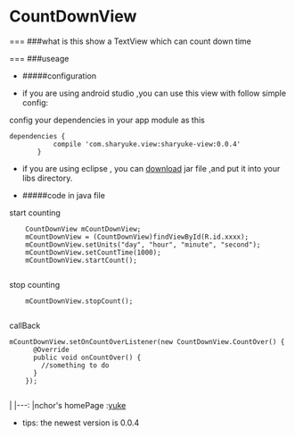 CountDownView
===
===
###what is this
show a TextView which can count down time

===
###useage

* #####configuration

- if you are using android studio ,you can use this view with follow simple config:

config your dependencies in your app module as this

    dependencies {
               compile 'com.sharyuke.view:sharyuke-view:0.0.4'
           }


- if you are using eclipse , you can [download](http://search.maven.org/remotecontent?filepath=com/sharyuke/view/sharyuke-view/0.0.4/sharyuke-view-0.0.4.jar) jar file ,and put it into your libs directory.



* #####code in java file

start counting

`````
    CountDownView mCountDownView;
    mCountDownView = (CountDownView)findViewById(R.id.xxxx);
    mCountDownView.setUnits("day", "hour", "minute", "second");
    mCountDownView.setCountTime(1000);
    mCountDownView.startCount();
       
``````

  stop counting
      
  
``````
    mCountDownView.stopCount();
 
``````
 callBack
 
`````
mCountDownView.setOnCountOverListener(new CountDownView.CountOver() {
      @Override
      public void onCountOver() {
		//something to do
      }
    });
    
`````
 
 
|
|---:
|nchor's homePage :[yuke](http://sharyuke.com)


* tips: the newest version is 0.0.4




